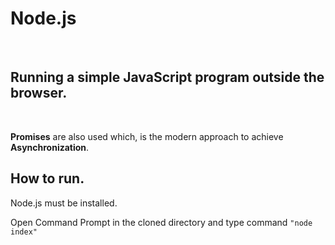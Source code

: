 <h1>Node.js</h1> <br>
<h2>Running a simple JavaScript program outside the browser.</h2>
<br>
<p><b>Promises</b> are also used which, is the modern approach to achieve <b>Asynchronization</b>.</p>

<h2>How to run.</h2>
<p>Node.js must be installed.</p>
<p>Open Command Prompt in the cloned directory and type command <code>"node index"</code></p>
